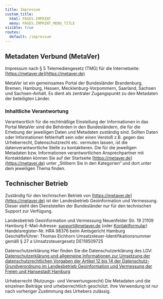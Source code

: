 ```yaml
---
title: Impressum
custom_title:
  html: PAGES.IMPRINT
  menu: PAGES.IMPRINT_MENU_TITLE
visible: true
routes:
  default: /impressum
---
```


## Metadaten Verbund (MetaVer)

Impressum nach § 5 Telemediengesetz (TMG) für die Internetseite:
[https://metaver.de](https://metaver.de)

MetaVer ist ein gemeinsames Portal der Bundesländer Brandenburg, Bremen, Hamburg, Hessen, Mecklenburg-Vorpommern, Saarland, Sachsen und Sachsen-Anhalt. Es dient als zentraler Zugangspunkt zu den Metadaten der beteiligten Länder.

### Inhaltliche Verantwortung

Verantwortlich für die rechtmäßige Einstellung der Informationen in das Portal MetaVer sind die Behörden in den Bundesländern, die für die Erhebung der jeweiligen Daten und Metadaten zuständig sind. Sollten Daten oder Informationen fehlerhaft sein oder einen Verstoß z.B. gegen das Urheberrecht, Datenschutzrecht etc. vermuten lassen, ist die datenverantwortliche Stelle zu kontaktieren. Die für die jeweiligen Metadaten bzw. Informationen verantwortlichen Ansprechpartner mit Kontaktdaten können Sie auf der Startseite [https://metaver.de](https://metaver.de) unter „Stöbern Sie in den Kategorien“ und dort unter dem jeweiligen Thema finden.

## Technischer Betrieb

Zuständig für den technischen Betrieb von [https://metaver.de](https://metaver.de) ist der Landesbetrieb Geoinformation und Vermessung. Dieser steht den Dienststellen der Bundesländer nur für den technischen Support zur Verfügung.

Landesbetrieb Geoinformation und Vermessung
Neuenfelder Str. 19
21109 Hamburg
E-Mail-Adresse: [support@metaver.de](mailto:support@metaver.de) (oder [Kontaktformular](/contact "MetaVer - Kontakt"))
Handelsregister-Nr. HRA 98376 beim Amtsgericht Hamburg
Geschäftsführer: Thomas Eichhorn
Umsatzsteuer-Identifikationsnummer gemäß § 27 a Umsatzsteuergesetz DE118509725


Datenschutzerklärung
Hier finden Sie die Datenschutzerklärung des LGV:
[Datenschutzerklärung und allgemeine Informationen zur Umsetzung der datenschutzrechtlichen Vorgaben der Artikel 12 bis 14 der Datenschutz-Grundverordnung im Landesbetrieb Geoinformation und Vermessung der Freien und Hansestadt Hamburg](https://www.hamburg.de/bsw/datenschutzerklaerung/?target=_blank "Datenschutzerklärung des LGV")


Urheberrecht (Nutzungs- und Verwertungsrecht)
Die Metadaten und die einzelnen Beiträge sind urheberrechtlich geschützt. Ihre Verwendung ist nur nach vorheriger Zustimmung des Urhebers zulässig.